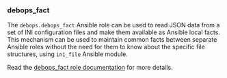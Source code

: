 ### debops_fact

The `debops.debops_fact` Ansible role can be used to read JSON data from
a set of INI configuration files and make them available as Ansible
local facts. This mechanism can be used to maintain common facts between
separate Ansible roles without the need for them to know about the
specific file structures, using `ini_file` Ansible module.

Read the [debops_fact role documentation](https://docs.debops.org/en/master/ansible/roles/debops_fact/) for more details.
